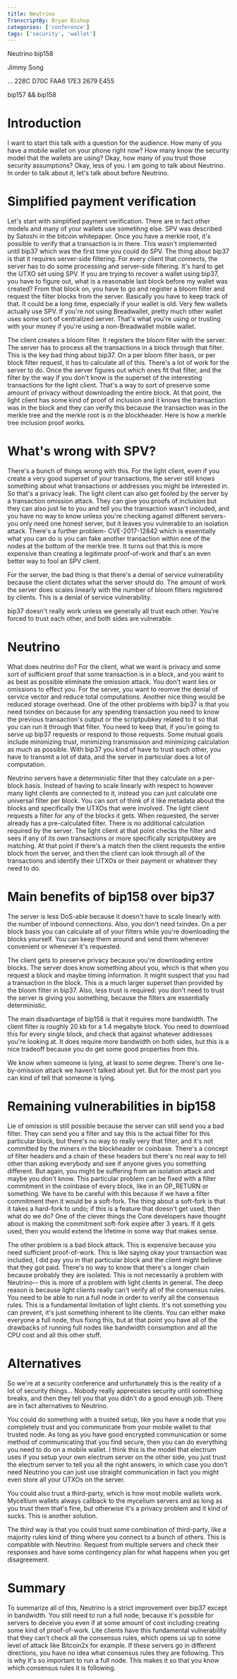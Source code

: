 ```yaml
---
title: Neutrino
TranscriptBy: Bryan Bishop
categories: ['conference']
tags: ['security', 'wallet']
---
```


Neutrino bip158

Jimmy Song

... 228C D70C FAA6 17E3 2679 E455

bip157 && bip158

# Introduction

I want to start this talk with a question for the audience. How many of you have a mobile wallet on your phone right now? How many know the security model that the wallets are using? Okay, how many of you trust those security assumptions? Okay, less of you. I am going to talk about Neutrino. In order to talk about it, let's talk about before Neutrino.

# Simplified payment verification

Let's start with simplified payment verification. There are in fact other models and many of your wallets use sometihng else. SPV was described by Satoshi in the bitcoin whitepaper. Once you have a merkle root, it's possible to verify that a transaction is in there. This wasn't implemented until bip37 which was the first time you could do SPV. The thing about bip37 is that it requires server-side filtering. For every client that connects, the server has to do some processing and server-side filtering. It's hard to get the UTXO set using SPV. If you are trying to recover a wallet using bip37, you have to figure out, what is a reasonable last block before my wallet was created? From that block on, you have to go and register a bloom filter and request the filter blocks from the server. Basically you have to keep track of that. It could be a long time, especially if your wallet is old. Very few wallets actually use SPV. If you're not using Breadwallet, pretty much other wallet uses some sort of centralized server. That's what you're using or trusting with your money if you're using a non-Breadwallet mobile wallet.

The client creates a bloom filter. It registers the bloom filter with the server. The server has to process all the transactions in a block through that filter. This is the key bad thing about bip37. On a per bloom filter basis, or per block filter request, it has to calculate all of this. There's a lot of work for the server to do. Once the server figures out which ones fit that filter, and the filter by the way if you don't know is the superset of the interesting transactions for the light client. That's a way to sort of preserve some amount of privacy without downloading the entire block. At that point, the light client has some kind of proof of inclusion and it knows the transaction was in the block and they can verify this because the transaction was in the merkle tree and the merkle root is in the blockheader. Here is how a merkle tree inclusion proof works.

# What's wrong with SPV?

There's a bunch of things wrong with this. For the light client, even if you create a very good superset of your transactions, the server still knows something about what transactions or addresses you might be interested in. So that's a privacy leak. The light client can also get fooled by the server by a transaction omission attack. They can give you proofs of inclusion but they can also just lie to you and tell you the transaction wasn't included, and you have no way to know unless you're checking against different servers- you only need one honest server, but it leaves you vulnerable to an isolation attack. There's a further problem- CVE-2017-12842 which is essentially what you can do is you can fake another transaction within one of the nodes at the bottom of the merkle tree. It turns out that this is more expensive than creating a legitimate proof-of-work and that's an even better way to fool an SPV client.

For the server, the bad thing is that there's a denial of service vulnerability because the client dictates what the server should do. The amount of work the server does scales linearly with the number of bloom filters registered by clients. This is a denial of service vulnerability.

bip37 doesn't really work unless we generally all trust each other. You're forced to trust each other, and both sides are vulnerable.

# Neutrino

What does neutrino do? For the client, what we want is privacy and some sort of sufficient proof that some transaction is in a block, and you want to as best as possible eliminate the omission attack. You don't want lies or omissions to effect you. For the server, you want to reomve the denial of service vector and reduce total computations. Another nice thing would be reduced storage overhead. One of the other problems with bip37 is that you need txindex on because for any spending transaction you need to know the previous transaction's output or the scriptpubkey related to it so that you can run it through that filter. You need to keep that, if you're going to serve up bip37 requests or respond to those requests. Some mutual goals include minimizing trust, minimizing transmission and minimizing calculation as much as possible. With bip37 you kind of have to trust each other, you have to transmit a lot of data, and the server in particular does a lot of computation.

Neutrino servers have a deterministic filter that they calculate on a per-block basis. Instead of having to scale linearly with respect to however many light clients are connected to it, instead you can just calculate one universal filter per block. You can sort of think of it like metadata about the blocks and specifically the UTXOs that were involved. The light client requests a filter for any of the blocks it gets. When requested, the server already has a pre-calculated filter. There is no additional calculation required by the server. The light client at that point checks the filter and sees if any of its own transactions or more specifically scriptpubkey are matching. At that point if there's a match then the client requests the entire block from the server, and then the client can look through all of the transactions and identify their UTXOs or their payment or whatever they need to do.

# Main benefits of bip158 over bip37

The server is less DoS-able because it doesn't have to scale linearly with the number of inbound connections. Also, you don't need txindex. On a per block basis you can calculate all of your filters while you're downloading the blocks yourself. You can keep them around and send them whenever convenient or whenever it's requested.

The client gets to preserve privacy because you're downloading entire blocks. The server does know something about you, which is that when you request a block and maybe timing information. It might suspect that you had a transaction in the block. This is a much larger superset than provided by the bloom filter in bip37. Also, less trust is required: you don't need to trust the server is giving you something, because the filters are essentially deterministic.

The main disadvantage of bip158 is that it requires more bandwidth. The client filter is roughly 20 kb for a 1.4 megabyte block. You need to download this for every single block, and check that against whatever addresses you're looking at. It does require more bandwidth on both sides, but this is a nice tradeoff because you do get some good properties from this.

We know when someone is lying, at least to some degree. There's one lie-by-omission attack we haven't talked about yet. But for the most part you can kind of tell that someone is lying.

# Remaining vulnerabilities in bip158

Lie of omission is still possible because the server can still send you a bad filter. They can send you a filter and say this is the actual filter for this particular block, but there's no way to really very that filter, and it's not committed by the miners in the blockheader or coinbase. There's a concept of filter headers and a chain of these headers but there's no real way to tell other than asking everybody and see if anyone gives you something different. But again, you might be suffering from an isolation attack and maybe you don't know. This particular problem can be fixed with a filter commitment in the coinbase of every block, like in an OP\_RETURN or something. We have to be careful with this because if we have a filter commitment then it would be a soft-fork. The thing about a soft-fork is that it takes a hard-fork to undo; if this is a feature that doesn't get used, then what do we do? One of the clever things the Core developers have thought about is making the commitment soft-fork expire after 3 years. If it gets used, then you would extend the lifetime in some way that makes sense.

The other problem is a bad block attack. This is expensive because you need sufficient proof-of-work. This is like saying okay your transaction was included, I did pay you in that particular block and the client might believe that they got paid. There's no way to know that there's a longer chain because probably they are isolated. This is not necessarily a problem with Neutrino-- this is more of a problem with light clients in general. The deep reason is because light clients really can't verify all of the consensus rules. You need to be able to run a full node in order to verify all the consensus rules. This is a fundamental limitation of light clients. It's not something you can prevent, it's just something inherent to lite clients. You can either make everyone a full node, thus fixing this, but at that point you have all of the drawbacks of running full nodes like bandwidth consumption and all the CPU cost and all this other stuff.

# Alternatives

So we're at a security conference and unfortunately this is the reality of a lot of security things... Nobody really appreciates security until something breaks, and then they tell you that you didn't do a good enough job. There are in fact alternatives to Neutrino.

You could do something with a trusted setup, like you have a node that you completely trust and you communicate from your mobile wallet to that trusted node. As long as you have good encrypted communication or some method of communicating that you find secure, then you can do everything you need to do on a mobile wallet. I think this is the model that electrum uses if you setup your own electrum server on the other side, you just trust the electrum server to tell you all the right answers, in which case you don't need Neutrino you can just use straight communication in fact you might even store all your UTXOs on the server.

You could also trust a third-party, which is how most mobile wallets work. Mycellium wallets always callback to the mycelium servers and as long as you trust them that's fine, but otherwise it's a privacy problem and it kind of sucks. This is another solution.

The third way is that you could trust some combination of third-party, like a majority rules kind of thing where you connect to a bunch of others. This is compatible with Neutrino. Request from multiple servers and check their responses and have some contingency plan for what happens when you get disagreement.

# Summary

To summarize all of this, Neutrino is a strict improvement over bip37 except in bandwidth. You still need to run a full node, because it's possible for servers to deceive you even if at some amount of cost including creating some kind of proof-of-work. Lite clients have this fundamental vulnerability that they can't check all the consensus rules, which opens us up to some level of attack like Bitcoin2x for example. If these servers go in different directions, you have no idea what consensus rules they are following. This is why it's so important to run a full node. This makes it so that you know which consensus rules it is following.
